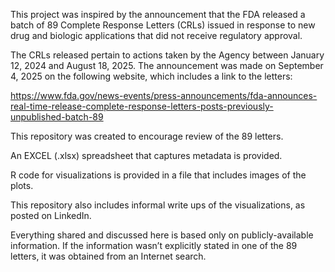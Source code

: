 This project was inspired by the announcement that the FDA released a batch of 89 Complete Response Letters (CRLs) issued in response to new drug and biologic applications that did not receive regulatory approval.

The CRLs released pertain to actions taken by the Agency between January 12, 2024 and August 18, 2025.
The announcement was made on September 4, 2025 on the following website, which includes a link to the letters:

https://www.fda.gov/news-events/press-announcements/fda-announces-real-time-release-complete-response-letters-posts-previously-unpublished-batch-89

This repository was created to encourage review of the 89 letters.

An EXCEL (.xlsx) spreadsheet that captures metadata is provided.

R code for visualizations is provided in a file that includes images of the plots.

This repository also includes informal write ups of the visualizations, as posted on LinkedIn.

Everything shared and discussed here is based only on publicly-available information. If the information wasn’t explicitly stated in one of the 89 letters, it was obtained from an Internet search.
